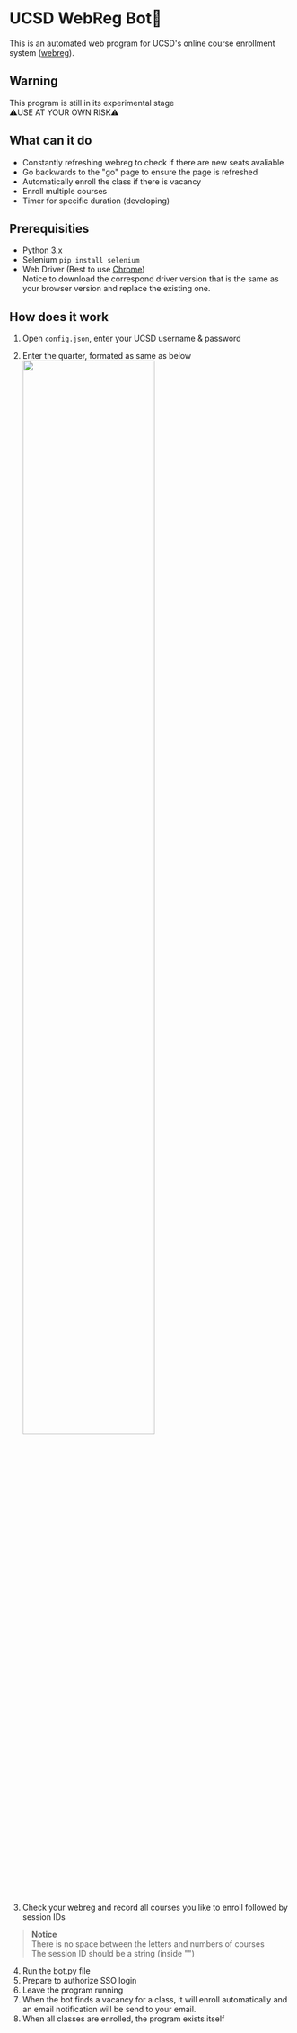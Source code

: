 # UCSD WebReg Bot🤖
This is an automated web program for UCSD's online course enrollment system ([webreg](https://act.ucsd.edu/webreg2)).

## Warning
This program is still in its experimental stage\
⚠️USE AT YOUR OWN RISK⚠️

## What can it do
* Constantly refreshing webreg to check if there are new seats avaliable
* Go backwards to the "go" page to ensure the page is refreshed
* Automatically enroll the class if there is vacancy
* Enroll multiple courses
* Timer for specific duration (developing)


## Prerequisities
* [Python 3.x](https://www.python.org/downloads/)
* Selenium
```pip install selenium```
* Web Driver (Best to use [Chrome](https://chromedriver.storage.googleapis.com/index.html))\
  Notice to download the correspond driver version that is the same as your browser version and replace the existing one.

## How does it work
1. Open ```config.json```, enter your UCSD username & password

2. Enter the quarter, formated as same as below
   <img src="img/Quarter.png"  width="70%">

3. Check your webreg and record all courses you like to enroll followed by session IDs


> **Notice**\
> There is no space between the letters and numbers of courses\
> The session ID should be a string (inside "")

4. Run the bot.py file
5. Prepare to authorize SSO login
6. Leave the program running
7. When the bot finds a vacancy for a class, it will enroll automatically and an email notification will be send to your email.
8. When all classes are enrolled, the program exists itself
